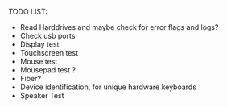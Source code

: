 TODO LIST:

- Read Harddrives and maybe check for error flags and logs?
- Check usb ports
- Display test
- Touchscreen test
- Mouse test
- Mousepad test ?
- Fiber?
- Device identification, for unique hardware keyboards
- Speaker Test